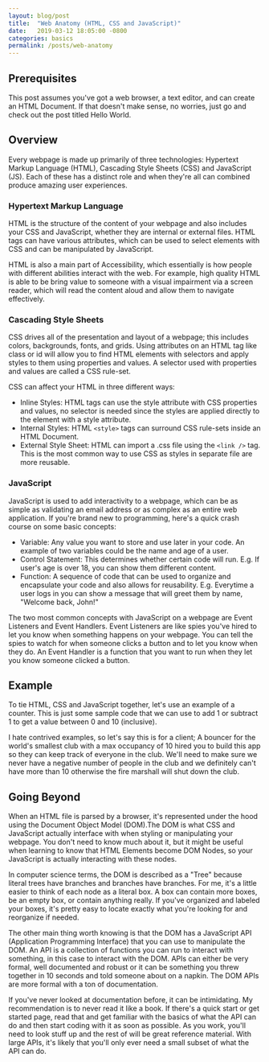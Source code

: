 ```yaml
---
layout: blog/post
title:  "Web Anatomy (HTML, CSS and JavaScript)"
date:   2019-03-12 18:05:00 -0800
categories: basics
permalink: /posts/web-anatomy
---
```


## Prerequisites
This post assumes you've got a web browser, a text editor, and can create an HTML Document. If that doesn't make sense, no worries, just go and check out the post titled Hello World.

## Overview
Every webpage is made up primarily of three technologies: Hypertext Markup Language (HTML), Cascading Style Sheets (CSS) and JavaScript (JS). Each of these has a distinct role and when they're all can combined produce amazing user experiences.

### Hypertext Markup Language
HTML is the structure of the content of your webpage and also includes your CSS and JavaScript, whether they are internal or external files. HTML tags can have various attributes, which can be used to select elements with CSS and can be manipulated by JavaScript.

HTML is also a main part of Accessibility, which essentially is how people with different abilities interact with the web. For example, high quality HTML is able to be bring value to someone with a visual impairment via a screen reader, which will read the content aloud and allow them to navigate effectively.

### Cascading Style Sheets
CSS drives all of the presentation and layout of a webpage; this includes colors, backgrounds, fonts, and grids. Using attributes on an HTML tag like class or id will allow you to find HTML elements with selectors  and apply styles to them using properties and values. A selector used with properties and values are called a CSS rule-set.

CSS can affect your HTML in three different ways:

* Inline Styles: HTML tags can use the style attribute with CSS properties and values, no selector is needed since the styles are applied directly to the element with a style attribute.
* Internal Styles: HTML `<style>` tags can surround CSS rule-sets inside an HTML Document.
* External Style Sheet: HTML can import  a .css file using the `<link />` tag. This is the most common way to use CSS as styles in separate file are more reusable.

### JavaScript
JavaScript is used to add interactivity to a webpage, which can be as simple as validating an email address or as complex as an entire web application. If you're brand new to programming, here's a quick crash course on some basic concepts:

* Variable: Any value you want to store and use later in your code. An example of two variables could be the name and age of a user.
* Control Statement: This determines whether certain code will run. E.g. If user's age is over 18, you can show them different content.
* Function: A sequence of code that can be used to organize and encapsulate your code and also allows for reusability. E.g. Everytime a user logs in you can show a message that will greet them by name, "Welcome back, John!"

The two most common concepts with JavaScript on a webpage are Event Listeners and Event Handlers. Event Listeners are like spies you've hired to let you know when something happens on your webpage. You can tell the spies to watch for when someone clicks a button and to let you know when they do. An Event Handler is a function that you want to run when they let you know someone clicked a button.

## Example
To tie HTML, CSS and JavaScript together, let's use an example of a counter. This is just some sample code that we can use to add 1 or subtract 1 to get a value between 0 and 10 (inclusive). 

I hate contrived examples, so let's say this is for a client; A bouncer for the world's smallest club with a max occupancy of 10 hired you to build this app so they can keep track of everyone in the club. We'll need to make sure we never have a negative number of people in the club and we definitely can't have more than 10 otherwise the fire marshall will shut down the club.

## Going Beyond
When an HTML file is parsed by a browser, it's represented under the hood using the Document Object Model (DOM).The DOM is what CSS and JavaScript actually interface with when styling or manipulating your webpage. You don't need to know much about it, but it might be useful when learning to know that HTML Elements become DOM Nodes, so your JavaScript is actually interacting with these nodes.

In computer science terms, the DOM is described as a "Tree" because literal trees have branches and branches have branches. For me, it's a little easier to think of each node as a literal box. A box can contain more boxes, be an empty box, or contain anything really. If you've organized and labeled your boxes, it's pretty easy to locate exactly what you're looking for and reorganize if needed.

The other main thing worth knowing is that the DOM has a JavaScript API (Application Programming Interface) that you can use to manipulate the DOM. An API is a collection of functions you can run to interact with something, in this case to interact with the DOM. APIs can either be very formal, well documented and robust or it can be something you threw together in 10 seconds and told someone about on a napkin. The DOM APIs are more formal with a ton of documentation.

If you've never looked at documentation before, it can be intimidating. My recommendation is to never read it like a book. If there's a quick start or get started page, read that and get familiar with the basics of what the API can do and then start coding with it as soon as possible. As you work, you'll need to look stuff up and the rest of will be great reference material. With large APIs, it's likely that you'll only ever need a small subset of what the API can do.
